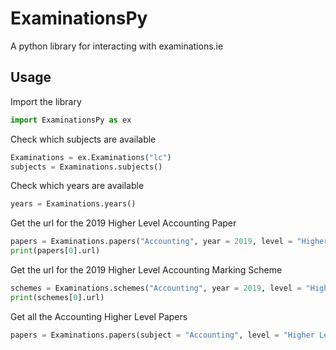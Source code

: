 # ExaminationsPy

A python library for interacting with examinations.ie

## Usage

Import the library

```python
import ExaminationsPy as ex
```

Check which subjects are available

```python
Examinations = ex.Examinations("lc")
subjects = Examinations.subjects()
```

Check which years are available

```python
years = Examinations.years()
```

Get the url for the 2019 Higher Level Accounting Paper

```python
papers = Examinations.papers("Accounting", year = 2019, level = "Higher Level")
print(papers[0].url)
```

Get the url for the 2019 Higher Level Accounting Marking Scheme

```python
schemes = Examinations.schemes("Accounting", year = 2019, level = "Higher Level")
print(schemes[0].url)
```

Get all the Accounting Higher Level Papers

```python
papers = Examinations.papers(subject = "Accounting", level = "Higher Level")
```
